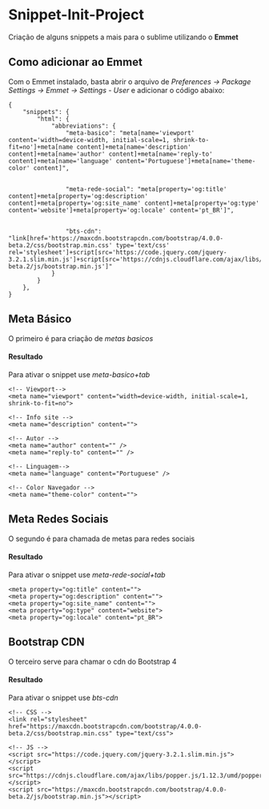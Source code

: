 # Snippet-Init-Project

Criação de alguns snippets a mais para o sublime utilizando o **Emmet**
	
## Como adicionar ao Emmet

Com o Emmet instalado, basta abrir o arquivo de *Preferences -> Package Settings -> Emmet -> Settings - User* e adicionar o código abaixo:

	{
		"snippets": {
			"html": {
				"abbreviations": {
					"meta-basico": "meta[name='viewport' content='width=device-width, initial-scale=1, shrink-to-fit=no']+meta[name content]+meta[name='description' content]+meta[name='author' content]+meta[name='reply-to' content]+meta[name='language' content='Portuguese']+meta[name='theme-color' content]",


					"meta-rede-social": "meta[property='og:title' content]+meta[property='og:description' content]+meta[property='og:site_name' content]+meta[property='og:type' content='website']+meta[property='og:locale' content='pt_BR']",


					"bts-cdn": "link[href='https://maxcdn.bootstrapcdn.com/bootstrap/4.0.0-beta.2/css/bootstrap.min.css' type='text/css' rel='stylesheet']+script[src='https://code.jquery.com/jquery-3.2.1.slim.min.js']+script[src='https://cdnjs.cloudflare.com/ajax/libs/popper.js/1.12.3/umd/popper.min.js']+script[src='https://maxcdn.bootstrapcdn.com/bootstrap/4.0.0-beta.2/js/bootstrap.min.js']"
				}
			}
		},
	}

## Meta Básico
O primeiro é para criação de *metas basicos*

#### Resultado
Para ativar o snippet use *meta-basico+tab*

	<!-- Viewport-->
	<meta name="viewport" content="width=device-width, initial-scale=1, shrink-to-fit=no">

	<!-- Info site -->
	<meta name="description" content="">
	
	<!-- Autor -->
	<meta name="author" content="" />
	<meta name="reply-to" content="" />
	
	<!-- Linguagem-->
	<meta name="language" content="Portuguese" />
	
	<!-- Color Navegador -->
	<meta name="theme-color" content="">


## Meta Redes Sociais
O segundo é para chamada de metas para redes sociais

#### Resultado
Para ativar o snippet use *meta-rede-social+tab*

	<meta property="og:title" content="">
	<meta property="og:description" content="">
	<meta property="og:site_name" content="">
	<meta property="og:type" content="website">
	<meta property="og:locale" content="pt_BR">

## Bootstrap CDN
O terceiro serve para chamar o cdn do Bootstrap 4

#### Resultado
Para ativar o snippet use *bts-cdn*

	<!-- CSS -->
	<link rel="stylesheet" href="https://maxcdn.bootstrapcdn.com/bootstrap/4.0.0-beta.2/css/bootstrap.min.css" type="text/css">

	<!-- JS -->
	<script src="https://code.jquery.com/jquery-3.2.1.slim.min.js"></script>
	<script src="https://cdnjs.cloudflare.com/ajax/libs/popper.js/1.12.3/umd/popper.min.js"></script>
	<script src="https://maxcdn.bootstrapcdn.com/bootstrap/4.0.0-beta.2/js/bootstrap.min.js"></script>